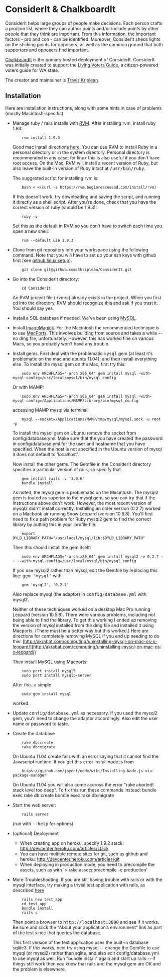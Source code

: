 # ConsiderIt & ChalkboardIt

ConsiderIt helps large groups of people make decisions. Each person crafts a pro/con list, where they can author points and/or include points by other people that they think are important. From this information, the important factors - pro and con - can be identified. Moreover, ConsiderIt sheds lights on the sticking points for opposers, as well as the common ground that both supporters and opposers find important. 

[ChalkboardIt](http://consider.it) is the primary hosted deployment of ConsiderIt. ConsiderIt was initially created to support the [Living Voters Guide](http://livingvotersguide.org), a citizen-powered voters guide for WA state.


The creator and maintainer is [Travis Kriplean](<tkriplean@gmail.com>). 

## Installation

Here are installation instructions, along with some hints in case of problems (mostly Macintosh-specific).


* Manage ruby / rails installs with
  [RVM](https://rvm.beginrescueend.com/gemsets/).  After installing
  rvm, install ruby 1.93:

          rvm install 1.9.3

  Good mac install
  directions
  [here](http://www.cowboycoded.com/2010/12/04/setting-up-rails-3-on-mac-osx-snow-leopard-10-6-4/).
  You can use RVM to install Ruby in a personal directory or in the
  system directory.  Personal directory is recommended in any case;
  for linux this is also useful if you don't have root access.  On
  the Mac, RVM will install a recent version of Ruby, but also leave
  the built-in version of Ruby intact at <tt>/usr/bin/ruby</tt>.

  The suggested script for installing rvm is:

          bash < <(curl -s https://rvm.beginrescueend.com/install/rvm)

  If this doesn't work, try downloading and saving the script,
  and running it directly as a shell script.
  After you're done, check that you have the correct version of ruby
  (should be 1.9.3):

          ruby -v

  Set this as the default in RVM so you don't have to switch each time
  you open a new shell:

          rvm --default use 1.9.3

* Clone from git repository into your workspace using the following command.
  Note that you will have to set up your ssh keys with github first
  (see [github linux setup](http://help.github.com/linux-set-up-git/)).

          git clone git@github.com:tkriplean/ConsiderIt.git

* Go into the ConsiderIt directory:

          cd ConsiderIt

  An RVM project file (.rvmrc) already exists in the project.  When
  you first cd into the directory, RVM should recognize this and ask
  if you trust it.  You should say yes.

* Install a SQL database if needed.  We've been using 
  [MySQL](http://dev.mysql.com/downloads/).

* Install [ImageMagick](http://www.imagemagick.org/script/index.php).
  For the Macintosh the recommended technique is to use
  [MacPorts](http://www.macports.org/).  This involves building from
  source and takes a while -- no dmg file, unfortunately.  However,
  this has worked fine on various Macs, so you probably won't have
  any trouble.

* Install gems.  First deal with the problematic <tt>mysql</tt> gem
  (at least it's problematic on the mac and ubuntu 11.04); and then install everything
  else.  To install the mysql gem on the Mac, first try this:

          sudo env ARCHFLAGS="-arch x86_64" gem install mysql -with-mysql-config=/usr/local/mysql/bin/mysql_config

  Or with MAMP:

          sudo env ARCHFLAGS="-arch x86_64" gem install mysql -with-mysql-config=/Applications/MAMP/Library/bin/mysql_config

  accessing MAMP mysql via terminal: 

          mysql --socket=/Applications/MAMP/tmp/mysql/mysql.sock -u root -p
          
  To install the mysql gem on Ubuntu remove the socket from config/database.yml. 
  Make sure that the you have created the password in config/database.yml for
  the user and hostname that you have specified. When the host is not specified in
  the Ubuntu version of mysql it does not default to 'localhost'.
  

  Now install the other gems.  The Gemfile in the ConsiderIt
  directory specifies a particular version of rails, so specify that.

          gem install rails -v '3.0.6'
          bundle install

  As noted, the mysql gem is problematic on the
  Macintosh.  The mysql2 gem is touted as superior to the mysql gem, so
  you can try that if the instructions above don't work.  However, the
  most recent version of mysql2 didn't install correctly.  Installing an older
  version (0.2.7) worked on a Macbook air running Snow Leopard (version
  10.6.8).  You'll first need to fix a path problem for Ruby mysql2 gem
  to find the correct library by putting this in your .profile file:

          export DYLD_LIBRARY_PATH="/usr/local/mysql/lib:$DYLD_LIBRARY_PATH"

  Then this should install the gem itself:

          sudo env ARCHFLAGS="-arch x86_64" gem install mysql2 -v 0.2.7 -- --with-mysql-config=/usr/local/mysql/bin/mysql_config

  If you use mysql2 rather than mysql, edit the Gemfile by replacing
  this line: <tt>gem 'mysql'</tt> with 

          gem 'mysql2', '0.2.7'

  Also replace mysql (the adaptor) in <tt>config/database.yml</tt>
  with mysql2.

  Neither of these techniques worked on a desktop Mac Pro running
  Leopard (version 10.5.8).  There were various problems, including not
  being able to find the library.  To get this working I ended up
  removing the version of mysql installed from the dmg file and
  installed it using Macports.  (There must be a better way but this
  worked.)  Here are directions for completely removing MySQL if you end
  up needing to do this:
  [http://akrabat.com/computing/uninstalling-mysql-on-mac-os-x-leopard/](http://akrabat.com/computing/uninstalling-mysql-on-mac-os-x-leopard/)

  Then install MySQL using Macports:

          sudo port install mysql5
          sudo port install mysql5-server

  After this, a simple

          sudo gem install mysql

  worked.

* Update <tt>config/database.yml</tt> as necessary.  If you used the
  mysql2 gem, you'll need to change the adaptor accordingly.  Also
  edit the user name or password to taste.

* Create the database

          rake db:create
          rake db:migrate
  
  On Ubuntu 11.04 create fails with an error saying that it cannot find the 
  Javascript runtime. If you get this error install node.js from 
  
          https://github.com/joyent/node/wiki/Installing-Node.js-via-package-manager

  On Ubuntu 11.04 you will also come accross the error "rake aborted! stack level too deep". 
  To fix this run these commands instead:
          bundle exec rake db:create
          bundle exec rake db:migrate

* Start the web server:

          rails server

  (run with <tt>--help</tt> for options)

* (optional) Deployment
    * When creating app on heroku, specify 1.9.2 stack: http://devcenter.heroku.com/articles/stack
    * You can have multiple remote sites for git, such as github and heroku: http://devcenter.heroku.com/articles/git
    * When deploying in production mode, you need to precompile the assets, such as with '> rake assets:precompile -e production'

* More Troubleshooting.  If you are still having trouble with rails
  or with the mysql interface, try making a trivial test application
  with rails, as described
  [here](http://www.cowboycoded.com/2010/12/04/setting-up-rails-3-on-mac-osx-snow-leopard-10-6-4/)

          rails new test_app
          cd test_app
          bundle install
          rails s

  Then point a browser to <tt>http://localhost:3000</tt> and see if it works.
  Be sure and click the "About your application’s environment" link
  as part of the test since that queries the database.

  This first version of the test application uses the built-in
  database sqlite3.  If this works, next try using mysql -- change
  the Gemfile to use mysql (or mysql2) rather than sqlite, and also
  edit config/database.yml to use mysql as well.  Run "bundle
  install" again and start up rails -- if things still work then you
  know that rails and the mysql gem are OK and the problem is
  elsewhere.